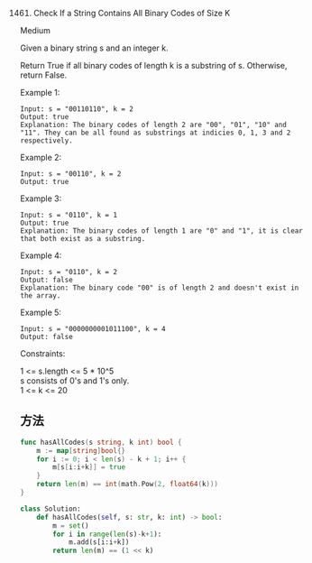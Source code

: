 1461. Check If a String Contains All Binary Codes of Size K


Medium


Given a binary string s and an integer k.

Return True if all binary codes of length k is a substring of s. Otherwise, return False.

 

Example 1:

```
Input: s = "00110110", k = 2
Output: true
Explanation: The binary codes of length 2 are "00", "01", "10" and "11". They can be all found as substrings at indicies 0, 1, 3 and 2 respectively.
```

Example 2:

```
Input: s = "00110", k = 2
Output: true
```

Example 3:

```
Input: s = "0110", k = 1
Output: true
Explanation: The binary codes of length 1 are "0" and "1", it is clear that both exist as a substring. 
```

Example 4:

```
Input: s = "0110", k = 2
Output: false
Explanation: The binary code "00" is of length 2 and doesn't exist in the array.
```

Example 5:

```
Input: s = "0000000001011100", k = 4
Output: false
```

Constraints:

1 <= s.length <= 5 * 10^5  
s consists of 0's and 1's only.  
1 <= k <= 20  


## 方法

```go
func hasAllCodes(s string, k int) bool {
    m := map[string]bool{}
    for i := 0; i < len(s) - k + 1; i++ {
        m[s[i:i+k]] = true
    }
    return len(m) == int(math.Pow(2, float64(k)))
}
```



```python
class Solution:
    def hasAllCodes(self, s: str, k: int) -> bool:
        m = set()
        for i in range(len(s)-k+1):
            m.add(s[i:i+k])
        return len(m) == (1 << k)
```